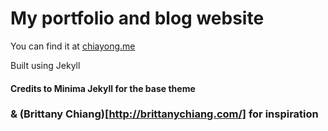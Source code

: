 # My portfolio and blog website 
You can find it at [chiayong.me](http://www.chiayong.me)

Built using Jekyll

#### Credits to Minima Jekyll for the base theme 
### & (Brittany Chiang)[http://brittanychiang.com/] for inspiration

